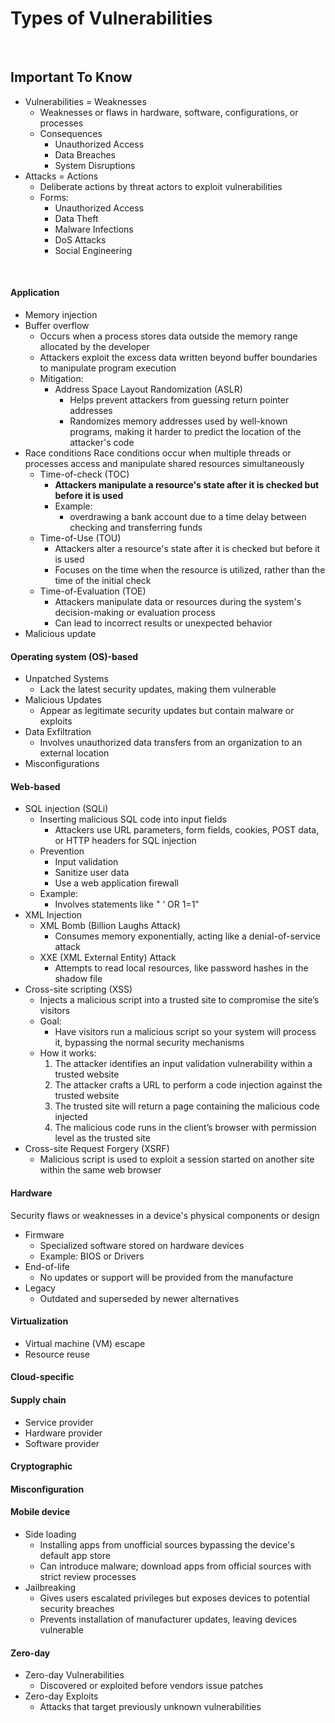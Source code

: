 # Types of Vulnerabilities

<br>

## Important To Know

- Vulnerabilities = Weaknesses
  - Weaknesses or flaws in hardware, software, configurations, or processes
  - Consequences
    - Unauthorized Access
    - Data Breaches
    - System Disruptions
- Attacks = Actions
  - Deliberate actions by threat actors to exploit vulnerabilities
  - Forms:
    - Unauthorized Access
    - Data Theft
    - Malware Infections
    - DoS Attacks
    - Social Engineering

<br>

#### Application

- Memory injection
- Buffer overflow
  - Occurs when a process stores data outside the memory range allocated by the developer
  - Attackers exploit the excess data written beyond buffer boundaries to manipulate program execution
  - Mitigation:
    - Address Space Layout Randomization (ASLR)
      - Helps prevent attackers from guessing return pointer addresses
      - Randomizes memory addresses used by well-known programs, making it harder to predict the location of the attacker's code
- Race conditions
  Race conditions occur when multiple threads or processes access and manipulate shared resources simultaneously
  - Time-of-check (TOC)
    - <b> Attackers manipulate a resource's state after it is checked but before it is used </b>
    - Example:
      - overdrawing a bank account due to a time delay between checking and transferring funds
  - Time-of-Use (TOU)
    - Attackers alter a resource's state after it is checked but before it is used
    - Focuses on the time when the resource is utilized, rather than the time of the initial check
  - Time-of-Evaluation (TOE)
    - Attackers manipulate data or resources during the system's decision-making or evaluation process
    - Can lead to incorrect results or unexpected behavior
- Malicious update

#### Operating system (OS)-based

- Unpatched Systems
  - Lack the latest security updates, making them vulnerable
- Malicious Updates
  - Appear as legitimate security updates but contain malware or exploits
- Data Exfiltration
  - Involves unauthorized data transfers from an organization to an external location
- Misconfigurations

#### Web-based

- SQL injection (SQLi)
  - Inserting malicious SQL code into input fields
    - Attackers use URL parameters, form fields, cookies, POST data, or HTTP headers for SQL injection
  - Prevention
    - Input validation
    - Sanitize user data
    - Use a web application firewall
  - Example:
    - Involves statements like " ‘ OR 1=1"
- XML Injection
  - XML Bomb (Billion Laughs Attack)
    - Consumes memory exponentially, acting like a denial-of-service attack
  - XXE (XML External Entity) Attack
    - Attempts to read local resources, like password hashes in the shadow file
- Cross-site scripting (XSS)
  - Injects a malicious script into a trusted site to compromise the site’s visitors
  - Goal:
    - Have visitors run a malicious script so your system will process it, bypassing the normal security mechanisms
  - How it works:
    1. The attacker identifies an input validation vulnerability within a trusted website
    2. The attacker crafts a URL to perform a code injection against the trusted website
    3. The trusted site will return a page containing the malicious code injected
    4. The malicious code runs in the client’s browser with permission level as the trusted site
- Cross-site Request Forgery (XSRF)
  - Malicious script is used to exploit a session started on another site within the same web browser

#### Hardware

Security flaws or weaknesses in a device's physical components or design

- Firmware
  - Specialized software stored on hardware devices
  - Example: BIOS or Drivers
- End-of-life
  - No updates or support will be provided from the manufacture
- Legacy
  - Outdated and superseded by newer alternatives

#### Virtualization

- Virtual machine (VM) escape
- Resource reuse

#### Cloud-specific

#### Supply chain

- Service provider
- Hardware provider
- Software provider

#### Cryptographic

#### Misconfiguration

#### Mobile device

- Side loading
  - Installing apps from unofficial sources bypassing the device's default app store
  - Can introduce malware; download apps from official sources with strict review processes
- Jailbreaking
  - Gives users escalated privileges but exposes devices to potential security breaches
  - Prevents installation of manufacturer updates, leaving devices vulnerable

#### Zero-day

- Zero-day Vulnerabilities
  - Discovered or exploited before vendors issue patches
- Zero-day Exploits
  - Attacks that target previously unknown vulnerabilities

